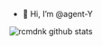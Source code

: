- 👋 Hi, I’m @agent-Y


![rcmdnk github stats](https://github-readme-stats.vercel.app/api?username=agent-Y)

<!---
agent-Y/agent-Y is a ✨ special ✨ repository because its `README.md` (this file) appears on your GitHub profile.
You can click the Preview link to take a look at your changes.
--->
